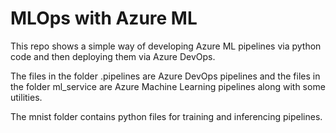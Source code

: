 # MLOps with Azure ML

This repo shows a simple way of developing Azure ML pipelines via python code and then deploying them via Azure DevOps. 

The files in the folder .pipelines are Azure DevOps pipelines and the files in the folder ml_service are Azure Machine Learning pipelines along with some utilities. 

The mnist folder contains python files for training and inferencing pipelines. 

